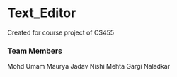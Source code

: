 # Text_Editor
Created for course project of CS455

### Team Members
Mohd Umam
Maurya Jadav
Nishi Mehta
Gargi Naladkar
